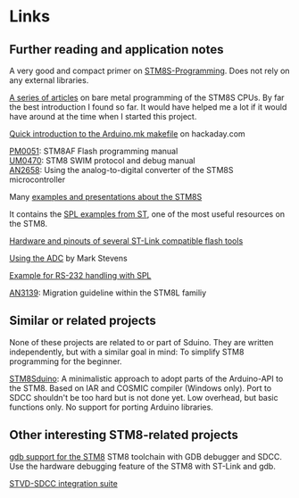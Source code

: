 # Links

## Further reading and application notes

A very good and compact primer on
[STM8S-Programming](https://github.com/TG9541/stm8ef/wiki/STM8S-Programming).
Does not rely on any external libraries.

[A series of
articles](https://lujji.github.io/blog/bare-metal-programming-stm8/) on bare
metal programming of the STM8S CPUs. By far the best introduction I
found so far. It would have helped me a lot if it would have around at the
time when I started this project.

[Quick introduction to the Arduino.mk
makefile](http://hackaday.com/2015/10/01/arduino-development-theres-a-makefile-for-that/)
on hackaday.com

[PM0051](http://www.st.com/resource/en/programming_manual/cd00191343.pdf):
STM8AF Flash programming manual  
[UM0470](http://www.st.com/resource/en/user_manual/cd00173911.pdf):
STM8 SWIM protocol and debug manual  
[AN2658](http://www.st.com/resource/en/application_note/cd00176594.pdf):
Using the analog-to-digital converter of the STM8S microcontroller  

Many [examples and presentations about the
STM8S](https://github.com/VincentYChen/STM8teach)

It contains the [SPL examples from
ST](https://github.com/VincentYChen/STM8teach/tree/master/code/Project/STM8S_StdPeriph_Examples),
one of the most useful resources on the STM8.

[Hardware and pinouts of several ST-Link compatible flash
tools](https://wiki.cuvoodoo.info/doku.php?id=jtag)

[Using the
ADC](http://blog.mark-stevens.co.uk/2012/09/single-scan-adc-on-the-stm8s/)
by Mark Stevens

[Example for RS-232 handling with
SPL](https://sourceforge.net/p/oggstreamer/oggs-stm8-firmware-001/ci/master/tree/rx_ringbuffer.c)

[AN3139](http://www.st.com/resource/en/application_note/cd00262293.pdf):
Migration guideline within the STM8L familiy  



## Similar or related projects

None of these projects are related to or part of Sduino. They are written
independently, but with a similar goal in mind: To simplify STM8 programming
for the beginner.

[STM8Sduino](https://github.com/dannyf00/STM8Sduino): A minimalistic
approach to adopt parts of the Arduino-API to the STM8. Based on IAR and
COSMIC compiler (Windows only). Port to SDCC shouldn't be too hard but is
not done yet. Low overhead, but basic functions only. No support for porting
Arduino libraries.


## Other interesting STM8-related projects

[gdb support for the STM8](https://stm8-binutils-gdb.sourceforge.io/)
STM8 toolchain with GDB debugger and SDCC. Use the hardware debugging
feature of the STM8 with ST-Link and gdb.

[STVD-SDCC integration suite](https://github.com/shkolnick-kun/stvd-sdcc)

